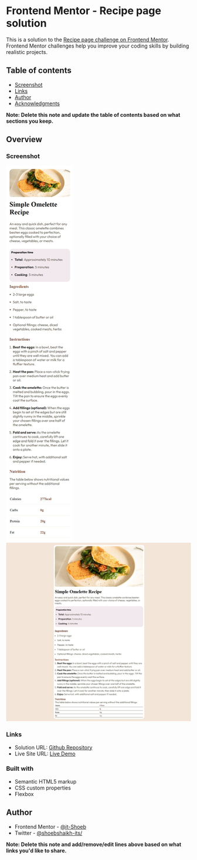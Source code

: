 # Frontend Mentor - Recipe page solution

This is a solution to the [Recipe page challenge on Frontend Mentor](https://www.frontendmentor.io/challenges/recipe-page-KiTsR8QQKm). Frontend Mentor challenges help you improve your coding skills by building realistic projects. 

## Table of contents

- [Screenshot](#screenshot)
- [Links](#links)
- [Author](#author)
- [Acknowledgments](#acknowledgments)

**Note: Delete this note and update the table of contents based on what sections you keep.**

## Overview

### Screenshot

![Mobile](./recipe-page-main%20-%20mobile.jpg) ![Desktop](./recipe-page-main%20-%20desktop.jpg)

### Links

- Solution URL: [Github Repository ](https://github.com/it-Shoeb/Frontend-Mentor/tree/main/Newbie-Recipe%20page)
- Live Site URL: [Live Demo](https://recipe-page-main-frontend-mentor.netlify.app/)

### Built with

- Semantic HTML5 markup
- CSS custom properties
- Flexbox

## Author

- Frontend Mentor - [@it-Shoeb](https://www.frontendmentor.io/profile/it-Shoeb)
- Twitter - [@shoebshaikh-its/](https://www.linkedin.com/in/shoebshaikh-its/)

**Note: Delete this note and add/remove/edit lines above based on what links you'd like to share.**

